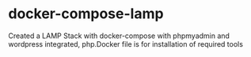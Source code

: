 # docker-compose-lamp
Created a LAMP Stack with docker-compose with phpmyadmin and wordpress integrated,
php.Docker file is for installation of required tools
